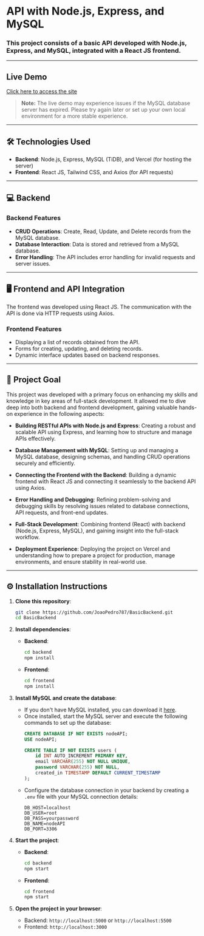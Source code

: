 # API with Node.js, Express, and MySQL  
### This project consists of a basic API developed with Node.js, Express, and MySQL, integrated with a React JS frontend.

---

## Live Demo

[Click here to access the site](https://joaopedro787.github.io/QuickAPIdeploy/)

> **Note:** The live demo may experience issues if the MySQL database server has expired. Please try again later or set up your own local environment for a more stable experience.

---

## 🛠️ Technologies Used

- **Backend**: Node.js, Express, MySQL (TiDB), and Vercel (for hosting the server)
- **Frontend**: React JS, Tailwind CSS, and Axios (for API requests)

---

## 💻 Backend

### Backend Features

- **CRUD Operations**: Create, Read, Update, and Delete records from the MySQL database.
- **Database Interaction**: Data is stored and retrieved from a MySQL database.
- **Error Handling**: The API includes error handling for invalid requests and server issues.

---

## 🖥️ Frontend and API Integration

The frontend was developed using React JS. The communication with the API is done via HTTP requests using Axios.

### Frontend Features
- Displaying a list of records obtained from the API.
- Forms for creating, updating, and deleting records.
- Dynamic interface updates based on backend responses.

---

## 🎯 Project Goal

This project was developed with a primary focus on enhancing my skills and knowledge in key areas of full-stack development. It allowed me to dive deep into both backend and frontend development, gaining valuable hands-on experience in the following aspects:

- **Building RESTful APIs with Node.js and Express**: Creating a robust and scalable API using Express, and learning how to structure and manage APIs effectively.
  
- **Database Management with MySQL**: Setting up and managing a MySQL database, designing schemas, and handling CRUD operations securely and efficiently.

- **Connecting the Frontend with the Backend**: Building a dynamic frontend with React JS and connecting it seamlessly to the backend API using Axios.

- **Error Handling and Debugging**: Refining problem-solving and debugging skills by resolving issues related to database connections, API requests, and front-end updates.

- **Full-Stack Development**: Combining frontend (React) with backend (Node.js, Express, MySQL), and gaining insight into the full-stack workflow.

- **Deployment Experience**: Deploying the project on Vercel and understanding how to prepare a project for production, manage environments, and ensure stability in real-world use.

---

## ⚙️ Installation Instructions

1. **Clone this repository**:
    ```bash
    git clone https://github.com/JoaoPedro787/BasicBackend.git
    cd BasicBackend
    ```

2. **Install dependencies**:
    - **Backend**:
      ```bash
      cd backend
      npm install
      ```
    - **Frontend**:
      ```bash
      cd frontend
      npm install
      ```

3. **Install MySQL and create the database**:
    - If you don't have MySQL installed, you can download it [here](https://dev.mysql.com/downloads/installer/).
    - Once installed, start the MySQL server and execute the following commands to set up the database:
      ```sql
      CREATE DATABASE IF NOT EXISTS nodeAPI;
      USE nodeAPI;

      CREATE TABLE IF NOT EXISTS users (
          id INT AUTO_INCREMENT PRIMARY KEY,
          email VARCHAR(255) NOT NULL UNIQUE,
          password VARCHAR(255) NOT NULL,
          created_in TIMESTAMP DEFAULT CURRENT_TIMESTAMP
      );
      ```
    - Configure the database connection in your backend by creating a `.env` file with your MySQL connection details:
      ```
      DB_HOST=localhost
      DB_USER=root
      DB_PASS=yourpassword
      DB_NAME=nodeAPI
      DB_PORT=3306
      ```

4. **Start the project**:
    - **Backend**:
      ```bash
      cd backend
      npm start
      ```
    - **Frontend**:
      ```bash
      cd frontend
      npm start
      ```

5. **Open the project in your browser**:
    - Backend: `http://localhost:5000` or `http://localhost:5500`
    - Frontend: `http://localhost:3000`
